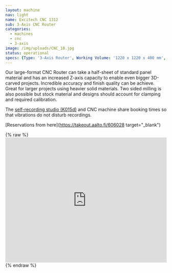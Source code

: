 ```yaml
---
layout: machine
nav: light
name: Excitech CNC 1312
sub: 3-Axis CNC Router
categories:
  - machines
  - cnc
  - 3-axis
image: /img/uploads/CNC_18.jpg
status: operational
specs: {Type: '3-Axis Router', Working Volume: '1220 x 1220 x 400 mm', Resolution: '± 0.05mm', Tool Dia.: '3 - 12 mm', Materials: 'Solid Wood, Plywood, MDF, Polyurethane Block (SikaBlock), Extruded Polystyrene Foam (XPS), Machinable Wax', File Formats: '.stl .3dm .pdf .dxf .dwg .f3d .sldprt', Software: 'Fusion 360, RhinoCAM, Vcarve, Mach3'}
---
```


Our large-format CNC Router can take a half-sheet of standard panel material and has an increased Z-axis capacity to enable even bigger 3D-carved projects. Incredible accuracy and finish quality can be achieve. Great for larger projects using heavier solid materials. Two sided milling is also possible but stock material and designs should account for clamping and required calibration.

The [self-recording studio (K015d)](https://booking.aalto.fi/kalenterit2/index.php?kt=tila%2C25212&av=180219180225180221&laji=Otaniemi%20%2F%20Erityiset%20kokoushuoneet%7C%7C%25&guest=&lang=fin&ss_ttkal=&ctila=26543) and CNC machine share booking times so that vibrations do not disturb recordings.

[Reservations from here](https://takeout.aalto.fi/606028 target="_blank")

{% raw %} <iframe src="https://takeout.aalto.fi/embed/606028"  width="100%" height="390" frameborder="0"></iframe> {% endraw %}

